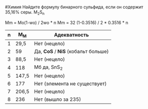 #Химия 
Найдите формулу бинарного сульфида, если он содержит 35,16% серы.  M<sub>2</sub>S<sub>n</sub>

Mm = Mo(1-wo) / 2wo  * n
Mm = 32 (1-0.3516) / 2 * 0.3516 * n


| n   | M<sub>M</sub> | Адекватность                           |
| --- | ------------- | -------------------------------------- |
| 1   | 29,5          | Нет (нецело)                           |
| 2   | 59            | Да, **CoS** / **NiS** (кобальт больше) |
| 3   | 88,5          | Нет (нецело)                           |
| 4   | 118           | Мб да, SnS<sub>2</sub>                 |
| 5   | 147,5         | Нет (нецело)                           |
| 6   | 177           | Нет (элемента не существует)           |
| 7   | 206,5         | Нет (нецело)                           |
| 8   | 236           | Нет (вышло за 235)                     |

